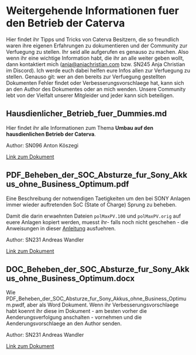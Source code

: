 # Weitergehende Informationen fuer den Betrieb der Caterva

Hier findet ihr Tipps und Tricks von Caterva Besitzern, die so freundlich waren ihre eigenen Erfahrungen zu dokumentieren und der Community zur Verfuegung zu stellen. Ihr seid alle aufgerufen es genauso zu machen. Also wenn ihr eine wichtige Information habt, die ihr an alle weiter geben wollt, dann kontaktiert mich (anja@anjachristian.com bzw. SN245 Anja Christian im Discord). Ich werde euch dabei helfen eure Infos allen zur Verfuegung zu stellen. Genauso git: wer an den bereits zur Verfuegung gestellten Dokumenten Fehler findet oder Verbesserungsvorschlaege hat, kann sich an den Author des Dokumentes oder an mich wenden. Unsere Community lebt von der Vielfalt unserer Mitgleider und jeder kann sich beteiligen.

## Hausdienlicher_Betrieb_fuer_Dummies.md

Hier findet ihr alle Informationen zum Thema **Umbau auf den hausdienlichen Betrieb der Caterva**.

Author: SN096 Anton Köszegi

[Link zum Dokument](https://github.com/ac-caterva/webserver-public/blob/main/Weitergehende_Informationen/Hausdienlicher_Betrieb_fuer_Dummies.md)

## PDF_Beheben_der_SOC_Absturze_fur_Sony_Akkus_ohne_Business_Optimum.pdf

Eine Beschreibung der notwendigen Taetigkeiten um den bei SONY Anlagen immer wieder auftretenden SoC (State of Charge) Sprung zu beheben. 

Damit die darin erwaehnten Dateien `polMaxPV.100` und `polMaxPV.orig` auf euere Anlagen kopiert werden, muesst ihr- falls noch nicht geschehen - die Anweisungen in dieser [Anleitung](https://github.com/ac-caterva/webserver-public#einmalige-taetigkeiten-zum-clonen-herunterladen-des-repo) ausfuehren.

Author: SN231 Andreas Wandler

[Link zum Dokument](https://github.com/ac-caterva/webserver-public/blob/main/Weitergehende_Informationen/PDF_Beheben_der_SOC_Absturze_fur_Sony_Akkus_ohne_Business_Optimum.pdf)

## DOC_Beheben_der_SOC_Absturze_fur_Sony_Akkus_ohne_Business_Optimum.docx

Wie PDF_Beheben_der_SOC_Absturze_fur_Sony_Akkus_ohne_Business_Optimum.pwdf, aber als Word Dokument. Wenn ihr Verbesserungsvorschlaege habt koennt ihr diese im Dokument - am besten vorher die Aenderungsverfolgung anschalten - vornehmen und die Aenderungsvorschlaege an den Author senden.

Author: SN231 Andreas Wandler

[Link zum Dokument](https://github.com/ac-caterva/webserver-public/blob/main/Weitergehende_Informationen/DOC_Beheben_der_SOC_Absturze_fur_Sony_Akkus_ohne_Business_Optimum.docx)